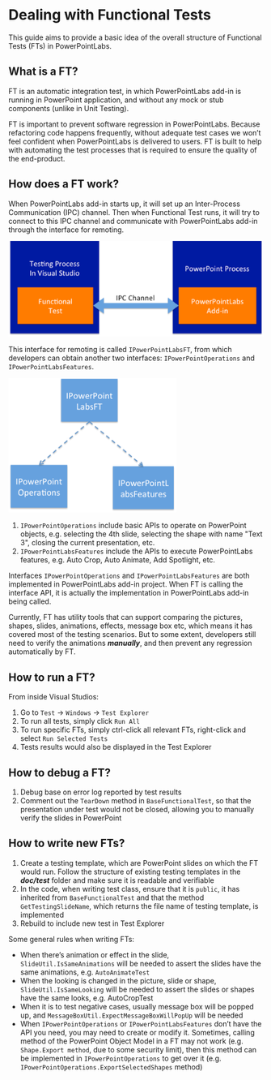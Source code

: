 # Dealing with Functional Tests

This guide aims to provide a basic idea of the overall structure of Functional Tests (FTs) in PowerPointLabs.

## What is a FT?
FT is an automatic integration test, in which PowerPointLabs add-in is running in PowerPoint application, and without any mock or stub components (unlike in Unit Testing).
 
FT is important to prevent software regression in PowerPointLabs. Because refactoring code happens frequently, without adequate test cases we won’t feel confident when PowerPointLabs is delivered to users. FT is built to help with automating the test processes that is required to ensure the quality of the end-product.

## How does a FT work?
When PowerPointLabs add-in starts up, it will set up an Inter-Process Communication (IPC) channel. Then when Functional Test runs, it will try to connect to this IPC channel and communicate with PowerPointLabs add-in through the interface for remoting.

![Alt text](../doc/images/FTdiagram.png)

This interface for remoting is called `IPowerPointLabsFT`, from which developers can obtain another two interfaces: `IPowerPointOperations` and `IPowerPointLabsFeatures`.

![Alt text](../doc/images/FTdiagram2.png)

1. `IPowerPointOperations` include basic APIs to operate on PowerPoint objects, e.g. selecting the 4th slide, selecting the shape with name "Text 3", closing the current presentation, etc.
1. `IPowerPointLabsFeatures` include the APIs to execute PowerPointLabs features, e.g. Auto Crop, Auto Animate, Add Spotlight, etc.

Interfaces `IPowerPointOperations` and `IPowerPointLabsFeatures` are both implemented in PowerPointLabs add-in project. When FT is calling the interface API, it is actually the implementation in PowerPointLabs add-in being called.

Currently, FT has utility tools that can support comparing the pictures, shapes, slides, animations, effects, message box etc, which means it has covered most of the testing scenarios. But to some extent, developers still need to verify the animations ***manually***, and then prevent any regression automatically by FT.

## How to run a FT?
From inside Visual Studios:
1. Go to `Test` -> `Windows` -> `Test Explorer`
1. To run all tests, simply click `Run All`
1. To run specific FTs, simply ctrl-click all relevant FTs, right-click and select `Run Selected Tests`
1. Tests results would also be displayed in the Test Explorer

## How to debug a FT?
1. Debug base on error log reported by test results
1. Comment out the `TearDown` method in `BaseFunctionalTest`, so that the presentation under test would not be closed, allowing you to manually verify the slides in PowerPoint

## How to write new FTs?
1. Create a testing template, which are PowerPoint slides on which the FT would run. Follow the structure of existing testing templates in the ***doc/test*** folder and make sure it is readable and verifiable
1. In the code, when writing test class, ensure that it is `public`, it has inherited from `BaseFunctionalTest` and that the method `GetTestingSlideName`, which returns the file name of testing template, is implemented
1. Rebuild to include new test in Test Explorer

Some general rules when writing FTs:
- When there’s animation or effect in the slide, `SlideUtil.IsSameAnimations` will be needed to assert the slides have the same animations, e.g. `AutoAnimateTest`
- When the looking is changed in the picture, slide or shape, `SlideUtil.IsSameLooking` will be needed to assert the slides or shapes have the same looks, e.g. AutoCropTest
- When it is to test negative cases, usually message box will be popped up, and `MessageBoxUtil.ExpectMessageBoxWillPopUp` will be needed
- When `IPowerPointOperations` or `IPowerPointLabsFeatures` don’t have the API you need, you may need to create or modify it. Sometimes, calling method of the PowerPoint Object Model in a FT may not work (e.g. `Shape.Export method`, due to some security limit), then this method can be implemented in `IPowerPointOperations` to get over it (e.g. `IPowerPointOperations.ExportSelectedShapes` method)
